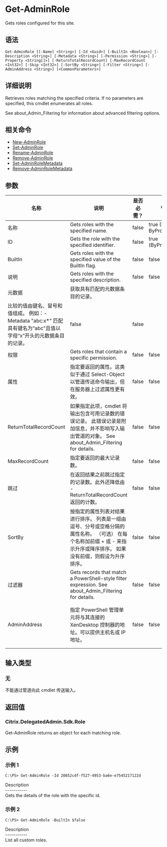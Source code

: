 # Get-AdminRole

Gets roles configured for this site.

## 语法

    Get-AdminRole [[-Name] <String>] [-Id <Guid>] [-BuiltIn <Boolean>] [-Description <String>] [-Metadata <String>] [-Permission <String>] [-Property <String[]>] [-ReturnTotalRecordCount] [-MaxRecordCount <Int32>] [-Skip <Int32>] [-SortBy <String>] [-Filter <String>] [-AdminAddress <String>] [<CommonParameters>]
    

## 详细说明

Retrieves roles matching the specified criteria. If no parameters are specified, this cmdlet enumerates all roles.

See about_Admin_Filtering for information about advanced filtering options.

## 相关命令

- [New-AdminRole](New-AdminRole.html)
- [Set-AdminRole](Set-AdminRole.html)
- [Rename-AdminRole](Rename-AdminRole.html)
- [Remove-AdminRole](Remove-AdminRole.html)
- [Set-AdminRoleMetadata](Set-AdminRoleMetadata.html)
- [Remove-AdminRoleMetadata](Remove-AdminRoleMetadata.html)

## 参数

| 名称                     | 说明                                                                                                     | 是否必需？ | 管道输入                           | 默认值                                   |
| ---------------------- | ------------------------------------------------------------------------------------------------------ | ----- | ------------------------------ | ------------------------------------- |
| 名称                     | Gets roles with the specified name.                                                                    | false | true (ByValue, ByPropertyName) |                                       |
| ID                     | Gets the role with the specified identifier.                                                           | false | true (ByPropertyName)          |                                       |
| BuiltIn                | Gets roles with the specified value of the BuiltIn flag.                                               | false | false                          |                                       |
| 说明                     | Gets roles with the specified description.                                                             | false | false                          |                                       |
| 元数据                    | 获取具有匹配的元数据条目的记录。  
比较的值由键名、冒号和值组成。 例如：-Metadata "abc:x*" 匹配具有键名为“abc”且值以字母“x”开头的元数据条目的记录。              | false | false                          |                                       |
| 权限                     | Gets roles that contain a specific permission.                                                         | false | false                          |                                       |
| 属性                     | 指定要返回的属性。这类似于通过 Select-Object 以管道传送命令输出，但在服务器上过滤属性更有效。                                                 | false | false                          |                                       |
| ReturnTotalRecordCount | 如果指定此项，cmdlet 将输出包含可用记录数的错误记录。 此错误记录是附加信息，并不影响写入输出管道的对象。 See about_Admin_Filtering for details.      | false | false                          | False                                 |
| MaxRecordCount         | 指定要返回的最大记录数。                                                                                           | false | false                          | 250                                   |
| 跳过                     | 在返回结果之前跳过指定的记录数。此外还降低由 -ReturnTotalRecordCount 返回的计数。                                                  | false | false                          |                                       |
| SortBy                 | 按指定的属性列表对结果进行排序。 列表是一组由逗号、分号或空格分隔的属性名称。 （可选） 在每个名称加前缀 + 或 - 来指示升序或降序排序。 如果没有前缀，则假设为升序排序。               | false | false                          | 默认排序顺序是按名称或唯一标识符。                     |
| 过滤器                    | Gets records that match a PowerShell-style filter expression. See about_Admin_Filtering for details. | false | false                          |                                       |
| AdminAddress           | 指定 PowerShell 管理单元将与其连接的 XenDesktop 控制器的地址。可以提供主机名或 IP 地址。                                             | false | false                          | Localhost。一旦有 cmdlet 提供了某个值，此值将变为默认值。 |

## 输入类型

### 无

不能通过管道向此 cmdlet 传送输入。

## 返回值

### Citrix.DelegatedAdmin.Sdk.Role

Get-AdminRole returns an object for each matching role.

## 示例

### 示例 1

    C:\PS> Get-AdminRole -Id 20852cdf-f527-4953-ba6e-e7545217122d
    

Description  
\---\---\-----  
Gets the details of the role with the specific id.

### 示例 2

    C:\PS> Get-AdminRole -BuiltIn $false
    

Description  
\---\---\-----  
List all custom roles.